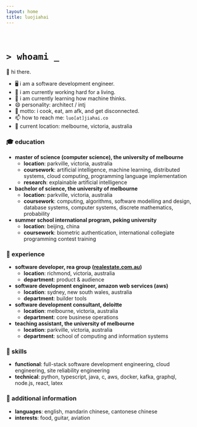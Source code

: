 ```yaml
---
layout: home
title: luojiahai
---
```


<br/>

# `> whoami _`

👋 hi there.

- 🖥️ i am a software development engineer.
- 🔭 i am currently working hard for a living.
- 🌱 i am currently learning how machine thinks.
- 😄 personality: architect / intj
- 💬 motto: i cook, eat, am afk, and get disconnected.
- 📫 how to reach me: `luo[at]jiahai.co`
- 📍 current location: melbourne, victoria, australia

### 🎓 education

- **master of science (computer science), the university of melbourne**
  - **location**: parkville, victoria, australia
  - **coursework**: artificial intelligence, machine learning, distributed systems, cloud computing, programming language implementation
  - **research**: explainable artificial intelligence
- **bachelor of science, the university of melbourne**
  - **location**: parkville, victoria, australia
  - **coursework**: computing, algorithms, software modelling and design, database systems, computer systems, discrete mathematics, probability
- **summer school international program, peking university**
  - **location**: beijing, china
  - **coursework**: biometric authentication, international collegiate programming contest training

### 🏢 experience

- **software developer, rea group ([realestate.com.au](https://realestate.com.au/))**
  - **location**: richmond, victoria, australia
  - **department**: product & audience
- **software development engineer, amazon web services (aws)**
  - **location**: sydney, new south wales, australia
  - **department**: builder tools
- **software development consultant, deloitte**
  - **location**: melbourne, victoria, australia
  - **department**: core businese operations
- **teaching assistant, the university of melbourne**
  - **location**: parkville, victoria, australia
  - **department**: school of computing and information systems

### 🚀 skills

- **functional**: full-stack software development engineering, cloud engineering, site reliability engineering
- **technical**: python, typescript, java, c, aws, docker, kafka, graphql, node.js, react, latex

### 🥔 additional information

- **languages**: english, mandarin chinese, cantonese chinese
- **interests**: food, guitar, aviation
